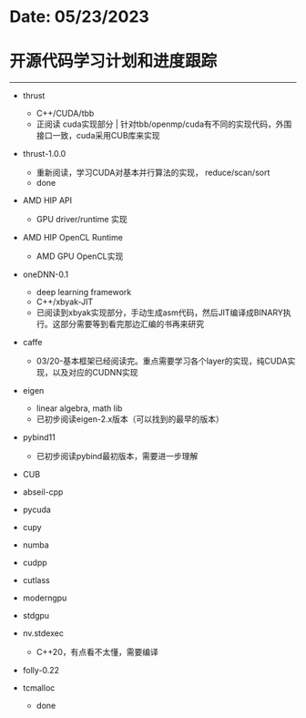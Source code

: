 # Date: 05/23/2023
# 开源代码学习计划和进度跟踪
----------------------------------------------------------

* thrust
    - C++/CUDA/tbb
    - 正阅读 cuda实现部分 | 针对tbb/openmp/cuda有不同的实现代码，外围接口一致，cuda采用CUB库来实现
* thrust-1.0.0
    - 重新阅读，学习CUDA对基本并行算法的实现， reduce/scan/sort
    - done

* AMD HIP API
    - GPU driver/runtime 实现
    
* AMD HIP OpenCL Runtime
    - AMD GPU OpenCL实现
    
* oneDNN-0.1
    - deep learning framework
    - C++/xbyak-JIT 
    - 已阅读到xbyak实现部分，手动生成asm代码，然后JIT编译成BINARY执行。这部分需要等到看完那边汇编的书再来研究
    
* caffe
    - 03/20-基本框架已经阅读完。重点需要学习各个layer的实现，纯CUDA实现，以及对应的CUDNN实现

* eigen
    - linear algebra, math lib
    - 已初步阅读eigen-2.x版本（可以找到的最早的版本）

* pybind11
    - 已初步阅读pybind最初版本，需要进一步理解

* CUB

* abseil-cpp

* pycuda

* cupy

* numba

* cudpp

* cutlass

* moderngpu

* stdgpu

* nv.stdexec
    - C++20，有点看不太懂，需要编译

* folly-0.22

* tcmalloc
    - done








